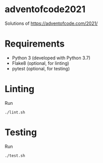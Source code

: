 # adventofcode2021
Solutions of https://adventofcode.com/2021/

# Requirements
* Python 3 (developed with Python 3.7)
* Flake8 (optional, for linting)
* pytest (optional, for testing)

# Linting
Run

    ./lint.sh

# Testing
Run

    ./test.sh
